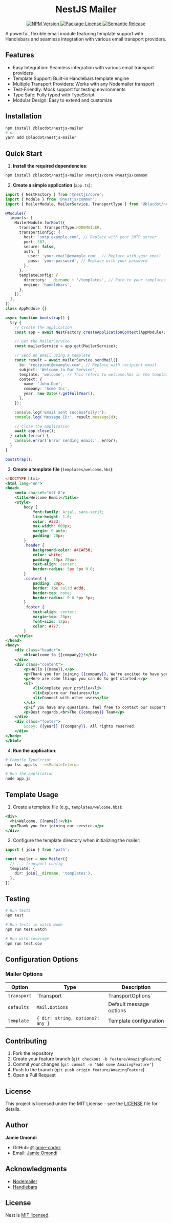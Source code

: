 <h1 align="center">NestJS Mailer</h1>

<p align="center">
  <a href="https://www.npmjs.com/package/@blacdot/nestjs-mailer" target="_blank">
    <img src="https://img.shields.io/npm/v/@blacdot/nestjs-mailer.svg" alt="NPM Version" />
  </a>
  <a href="https://www.npmjs.com/package/@blacdot/nestjs-mailer" target="_blank">
    <img src="https://img.shields.io/npm/l/@blacdot/nestjs-mailer.svg" alt="Package License" />
  </a>
  <a href="https://github.com/semantic-release/semantic-release" target="_blank">
    <img src="https://img.shields.io/badge/%20%20%F0%9F%93%A6%F0%9F%9A%80-semantic--release-e10079.svg" alt="Semantic Release" />
  </a>
</p>

A powerful, flexible email module featuring template support with Handlebars and seamless integration with various email transport providers.

## Features

- Easy Integration: Seamless integration with various email transport providers
- Template Support: Built-in Handlebars template engine
- Multiple Transport Providers: Works with any Nodemailer transport
- Test-Friendly: Mock support for testing environments
- Type Safe: Fully typed with TypeScript
- Modular Design: Easy to extend and customize

## Installation

```bash
npm install @blacdot/nestjs-mailer
# or
yarn add @blacdot/nestjs-mailer
```

## Quick Start

1. **Install the required dependencies**:

```bash
npm install @blacdot/nestjs-mailer @nestjs/core @nestjs/common
```

2. **Create a simple application** (`app.ts`):

```typescript
import { NestFactory } from '@nestjs/core';
import { Module } from '@nestjs/common';
import { MailerModule, MailerService, TransportType } from '@blacdot/nestjs-mailer';

@Module({
  imports: [
    MailerModule.forRoot({
      transport: TransportType.NODEMAILER,
      transportConfig: {
        host: 'smtp.example.com', // Replace with your SMTP server
        port: 587,
        secure: false,
        auth: {
          user: 'your-email@example.com', // Replace with your email
          pass: 'your-password', // Replace with your password
        },
      },
      templateConfig: {
        directory: __dirname + '/templates', // Path to your templates
        engine: 'handlebars',
      },
    }),
  ],
})
class AppModule {}

async function bootstrap() {
  try {
    // Create the application
    const app = await NestFactory.createApplicationContext(AppModule);

    // Get the MailerService
    const mailerService = app.get(MailerService);

    // Send an email using a template
    const result = await mailerService.sendMail({
      to: 'recipient@example.com', // Replace with recipient email
      subject: 'Welcome to Our Service',
      template: 'welcome', // This refers to welcome.hbs in the templates directory
      context: {
        name: 'John Doe',
        company: 'Acme Inc',
        year: new Date().getFullYear(),
      },
    });

    console.log('Email sent successfully!');
    console.log('Message ID:', result.messageId);

    // Close the application
    await app.close();
  } catch (error) {
    console.error('Error sending email:', error);
  }
}

bootstrap();
```

3. **Create a template file** (`templates/welcome.hbs`):

```handlebars
<!DOCTYPE html>
<html lang="en">
<head>
    <meta charset="utf-8">
    <title>Welcome Email</title>
    <style>
        body {
            font-family: Arial, sans-serif;
            line-height: 1.6;
            color: #333;
            max-width: 600px;
            margin: 0 auto;
            padding: 20px;
        }
        .header {
            background-color: #4CAF50;
            color: white;
            padding: 10px 20px;
            text-align: center;
            border-radius: 5px 5px 0 0;
        }
        .content {
            padding: 20px;
            border: 1px solid #ddd;
            border-top: none;
            border-radius: 0 0 5px 5px;
        }
        .footer {
            text-align: center;
            margin-top: 20px;
            font-size: 12px;
            color: #777;
        }
    </style>
</head>
<body>
    <div class="header">
        <h1>Welcome to {{company}}!</h1>
    </div>
    <div class="content">
        <p>Hello {{name}},</p>
        <p>Thank you for joining {{company}}. We're excited to have you on board!</p>
        <p>Here are some things you can do to get started:</p>
        <ul>
            <li>Complete your profile</li>
            <li>Explore our features</li>
            <li>Connect with other users</li>
        </ul>
        <p>If you have any questions, feel free to contact our support team.</p>
        <p>Best regards,<br>The {{company}} Team</p>
    </div>
    <div class="footer">
        &copy; {{year}} {{company}}. All rights reserved.
    </div>
</body>
</html>
```

4. **Run the application**:

```bash
# Compile TypeScript
npx tsc app.ts --esModuleInterop

# Run the application
node app.js
```

## Template Usage

1. Create a template file (e.g., `templates/welcome.hbs`):

```handlebars
<div>
  <h1>Welcome, {{name}}!</h1>
  <p>Thank you for joining our service.</p>
</div>
```

2. Configure the template directory when initializing the mailer:

```typescript
import { join } from 'path';

const mailer = new Mailer({
  // ... transport config
  template: {
    dir: join(__dirname, 'templates'),
  },
});
```

## Testing

```bash
# Run tests
npm test

# Run tests in watch mode
npm run test:watch

# Run with coverage
npm run test:cov
```

## Configuration Options

### Mailer Options

| Option      | Type                             | Description             |
|-------------|----------------------------------|-------------------------|
| `transport` | `Transport                       | TransportOptions`       | Nodemailer transport configuration |
| `defaults`  | `Mail.Options`                   | Default message options |
| `template`  | `{ dir: string, options?: any }` | Template configuration  |

## Contributing

1. Fork the repository
2. Create your feature branch (`git checkout -b feature/AmazingFeature`)
3. Commit your changes (`git commit -m 'Add some AmazingFeature'`)
4. Push to the branch (`git push origin feature/AmazingFeature`)
5. Open a Pull Request

## License

This project is licensed under the MIT License - see the [LICENSE](./LICENSE) file for details.

## Author

**Jamie Omondi**

- GitHub: [@jamie-codez](https://github.com/jamie-codez)
- Email: [Jamie Omondi](mailto:cruiseomondi90@gmail.com)

## Acknowledgments

- [Nodemailer](https://nodemailer.com/)
- [Handlebars](https://handlebarsjs.com/)


## License

Nest is [MIT licensed](./LICENSE).
